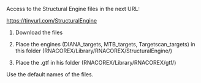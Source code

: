 Access to the Structural Engine files in the next URL:

https://tinyurl.com/StructuralEngine

1) Download the files
  
2) Place the engines (DIANA_targets, MTB_targets, Targetscan_targets) in this folder (RNACOREX/Library/RNACOREX/StructuralEngine/)

3) Place the .gtf in his folder (RNACOREX/Library/RNACOREX/gtf/)

Use the default names of the files.
